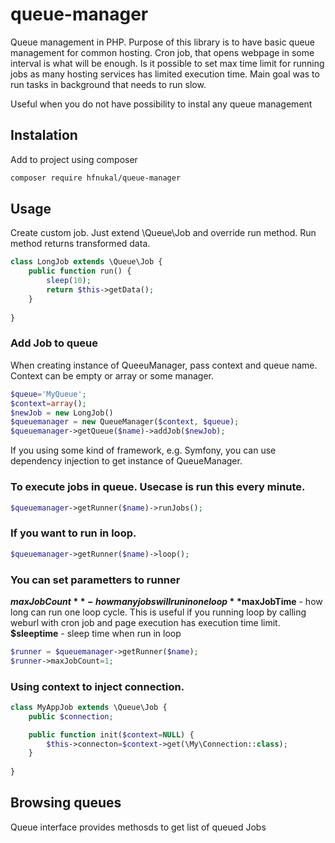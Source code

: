 # queue-manager
Queue management in PHP. Purpose of this library is to have basic queue management
for common hosting. Cron job, that opens webpage in some interval is what will be enough. 
Is it possible to set max time limit for running jobs as many
hosting services has limited execution time.
Main goal was to run tasks in background that needs to run slow.

Useful when you do not have possibility to instal any queue management

Instalation
-----------
Add to project using composer

```bash
composer require hfnukal/queue-manager
```

Usage
-----

Create custom job. Just extend \Queue\Job and override run method. Run method returns transformed data.
```php
class LongJob extends \Queue\Job {
    public function run() {
        sleep(10);
        return $this->getData();
    }
    
}
```

### Add Job to queue
When creating instance of QueeuManager, pass context and queue name.
Context can be empty or array or some manager.
```php
$queue='MyQueue';
$context=array();
$newJob = new LongJob()
$queuemanager = new QueueManager($context, $queue);
$queuemanager->getQueue($name)->addJob($newJob);
```

If you using some kind of framework, e.g. Symfony, you can use dependency injection to get instance of QueueManager.

### To execute jobs in queue. Usecase is run this every minute.
```php
$queuemanager->getRunner($name)->runJobs();
```

### If you want to run in loop.
```php
$queuemanager->getRunner($name)->loop();
```

### You can set parametters to runner
**$maxJobCount** - how many jobs will run in one loop
**$maxJobTime** - how long can run one loop cycle. This is useful if you running loop by calling weburl with cron job and page execution has execution time limit.
**$sleeptime** - sleep time when run in loop

```php
$runner = $queuemanager->getRunner($name);
$runner->maxJobCount=1;
```

### Using context to inject connection. 
```php
class MyAppJob extends \Queue\Job {
    public $connection;

    public function init($context=NULL) {
        $this->connecton=$context->get(\My\Connection::class);
    }
    
}
```

## Browsing queues
Queue interface provides methosds to get list of queued Jobs
